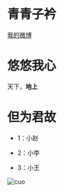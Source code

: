 # 青青子衿
[我的微博](https://weibo.com/deback)

# 悠悠我心
天下，**地上**

# 但为君故

* 1：小赵

* 2：小李

* 3：小王

![cuo](https://github.com/lieliee/MNIST/blob/master/file01/屏幕快照%202018-08-11%20下午5.54.35.png?raw=true)
